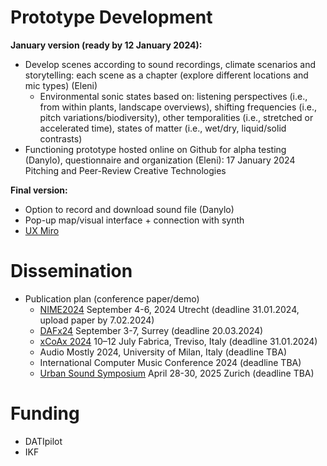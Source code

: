 # Prototype Development

**January version (ready by 12 January 2024):**
- Develop scenes according to sound recordings, climate scenarios and storytelling: each scene as a chapter (explore different locations and mic types) (Eleni)
  * Environmental sonic states based on: listening perspectives (i.e., from within plants, landscape overviews), shifting frequencies (i.e., pitch variations/biodiversity), other temporalities (i.e., stretched or accelerated time), states of matter (i.e., wet/dry, liquid/solid contrasts) 
- Functioning prototype hosted online on Github for alpha testing (Danylo), questionnaire and organization (Eleni): 17 January 2024 Pitching and Peer-Review Creative Technologies

**Final version:**
- Option to record and download sound file (Danylo)
- Pop-up map/visual interface + connection with synth
- [UX Miro](https://miro.com/app/board/uXjVNFCPU2I=/?share_link_id=917777099380)

# Dissemination

- Publication plan (conference paper/demo)
  * [NIME2024](https://www.nime2024.org/) September 4-6, 2024 Utrecht (deadline 31.01.2024, upload paper by 7.02.2024)
  * [DAFx24](https://dafx24.surrey.ac.uk/call-for-papers/) September 3-7, Surrey (deadline 20.03.2024)
  * [xCoAx 2024](https://xcoax.org/) 10–12 July Fabrica, Treviso, Italy (deadline 31.01.2024)
  * Audio Mostly 2024, University of Milan, Italy (deadline TBA)
  * International Computer Music Conference 2024 (deadline TBA)
  * [Urban Sound Symposium](https://urban-sound-symposium.org/) April 28-30, 2025 Zurich (deadline TBA)

# Funding
- DATIpilot
- IKF 
